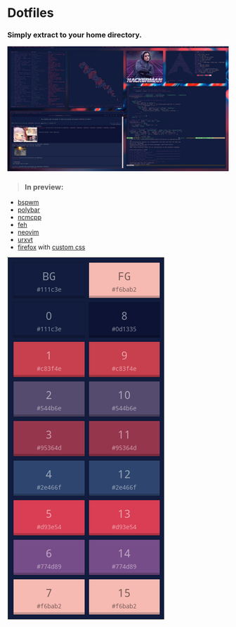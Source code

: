 # Dotfiles

### Simply extract to your home directory.

![Preview](.dotfiles_preview.png)

> ### In preview:
* [bspwm](https://github.com/baskerville/bspwm)
* [polybar](https://github.com/jaagr/polybar)
* [ncmcpp](https://github.com/arybczak/ncmpcpp)
* [feh](https://github.com/derf/feh)
* [neovim](https://neovim.io/)
* [urxvt](https://wiki.archlinux.org/index.php/Rxvt-unicode)
* [firefox](https://firefox.com) with [custom css](https://github.com/Ashe/dotfiles/tree/master/.css)

![Colours](.dotfiles_colours.png)
